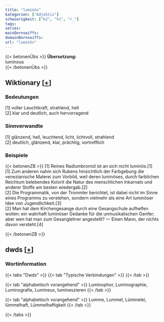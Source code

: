 ```yaml
---
title: "luminös"
kategorien: ["Adjektiv"]
schwierigkeit: ["k2", "h1", "r_"]
tags:
series:
mainDornseiffs:
domainDornseiffs:
url: "luminös"
---
```


{{< betonenÜbs >}}
**Übersetzung:**  
luminous  
{{< /betonenÜbs >}}

## Wiktionary [[+](https://de.wiktionary.org/wiki/luminös)]

### Bedeutungen
[1] voller Leuchtkraft, strahlend, hell  
[2] klar und deutlich, auch hervorragend  

### Sinnverwandte
[1] glänzend, hell, leuchtend, licht, lichtvoll, strahlend  
[2] deutlich, glänzend, klar, prächtig, vortrefflich  

### Beispiele
{{< betonenZB >}}
[1] Reines Radiumbromid ist an sich nicht luminös.[1]  
[1] Zum anderen nahm sich Rubens hinsichtlich der Farbgebung die venezianische Malerei zum Vorbild, weil deren luminöses, durch farblichen Reichtum belebendes Kolorit die Natur des menschlichen Inkarnats und anderer Stoffe am besten wiedergab.[2]  
[2] Die Programmatik, von der Trommler berichtet, ist dabei nicht im Sinne eines Programms zu verstehen, sondern vielmehr als eine Art luminöser Idee von Jugendlichkeit.[3]  
[2] Man hat dem Kirchengesange durch eine Gesangschule aufhelfen wollen: ein wahrhaft luminöser Gedanke für die unmusikalischen Genfer; aber wen hat man zum Gesanglehrer angestellt? — Einen Mann, der nichts davon versteht.[4]  

{{< /betonenZB >}}


## dwds [[+](https://www.dwds.de/wb/luminös)]

### Wortinformation
{{< tabs "Dwds" >}}
{{< tab "Typische Verbindungen" >}}
{{< /tab >}}

{{< tab "alphabetisch vorangehend" >}}
Luminophor, Luminographie, Luminografie, Lumineux, lumineszieren
{{< /tab >}}

{{< tab "alphabetisch vorangehend" >}}
Lumme, Lummel, Lümmelei, lümmelhaft, Lümmelhaftigkeit
{{< /tab >}}

{{< /tabs >}}

